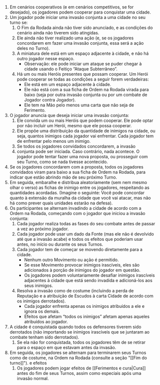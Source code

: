 1. Em cenários cooperativos (e em cenários competitivos, se for desejado), os jogadores podem cooperar para conquistar uma cidade.
2. Um jogador pode iniciar uma invasão conjunta a uma cidade no seu turno se:
	1. O Fim da Rodada ainda não tiver sido anunciado, e as condições do cenário ainda não tiverem sido atingidas.
	2. Ele ainda não tiver realizado uma ação (e, se os jogadores concordarem em fazer uma invasão conjunta, essa será a ação deles no Turno).
	3. A miniatura dele está em um espaço adjacente à cidade, e não há outro jogador nesse espaço.
		- Observação: ele pode iniciar um ataque se puder chegar à cidade usando o Feitiço “Ataque Subterrâneo”.
	4. Há um ou mais Heróis presentes que possam cooperar. Um Herói pode cooperar se todas as condições a seguir forem verdadeiras:
		- Ele está em um espaço adjacente à cidade.
		- Ele não está com a sua ficha de Ordem na Rodada virada para baixo (seja por outra invasão conjunta ou por um combate de Jogador contra Jogador).
		- Ele tem na Mão pelo menos uma carta que não seja de Ferimento.
3. O jogador anuncia que deseja iniciar uma invasão conjunta:
	1. Ele convida um ou mais Heróis que podem cooperar. Ele pode optar por não incluir um Herói, mesmo que ele possa cooperar.
	2. Ele propõe uma distribuição da quantidade de inimigos na cidade, ou seja, quantos inimigos cada jogador vai enfrentar. Cada jogador tem de enfrentar pelo menos um inimigo.
	3. Se todos os jogadores convidados concordarem, a invasão
	4. conjunta pode ser iniciada. Caso contrário, nada acontece. O jogador pode tentar fazer uma nova proposta, ou prosseguir com seu Turno, como se nada tivesse acontecido.
4. Se os jogadores concordarem com a proposta, todos os jogadores convidados viram para baixo a sua ficha de Ordem na Rodada, para indicar que estão abrindo mão de seu próximo Turno.
5. Em seguida, embaralhe e distribua aleatoriamente (sem nem mesmo olhar o verso) as fichas de inimigo entre os jogadores, respeitando as quantidades acordadas. (Imagine o seguinte: Você pode concordar quanto à extensão da muralha da cidade que você vai atacar, mas não há como prever quais unidades estarão na defesa).
6. Os participantes se alternam invadindo a cidade de acordo com a Ordem na Rodada, começando com o jogador que iniciou a invasão conjunta:
	1. Cada jogador realiza todas as fases do seu combate antes de passar a vez ao próximo jogador.
	2. Cada jogador pode usar um dado da Fonte (mas ele não é devolvido até que a invasão acabe) e todos os efeitos que poderiam usar antes, no início ou durante os seus Turnos.
	3. Cada jogador tem de começar se movendo diretamente para a cidade.
		- Nenhum outro Movimento ou ação é permitido.
		- Se esse Movimento provocar inimigos irascíveis, eles são adicionados à porção de inimigos do jogador em questão.
		- Os jogadores podem voluntariamente desafiar inimigos irascíveis adjacentes à cidade que está sendo invadida e adicioná-los aos seus inimigos.
	4. Resolva a invasão como de costume (incluindo a perda de Reputação e a atribuição de Escudos à carta Cidade de acordo com os inimigos derrotados).
		- Cada jogador enfrenta apenas os inimigos atribuídos a ele e ignora os demais.
		- Efeitos que afetam “todos os inimigos” afetam apenas aqueles atribuídos ao jogador.
7. A cidade é conquistada quando todos os defensores tiverem sido derrotados (não importando se inimigos irascíveis que se juntaram ao combate tenham sido derrotados).
	1. Se ela não for conquistada, todos os jogadores têm de se retirar para o espaço em que estavam antes da invasão.
8. Em seguida, os jogadores se alternam para terminarem seus Turnos como de costume, na Ordem na Rodada (consulte a seção "[[Fim do turno]]"). e efeitos
	1. Os jogadores podem jogar efeitos de [[Ferimentos e cura|Cura]] antes do fim de seus Turnos, assim como especiais após uma invasão normal.